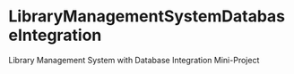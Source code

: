 # LibraryManagementSystemDatabaseIntegration
Library Management System with Database Integration Mini-Project
